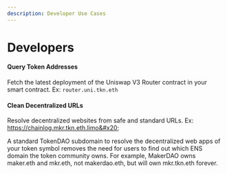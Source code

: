 ```yaml
---
description: Developer Use Cases
---
```


# Developers

#### Query Token Addresses

Fetch the latest deployment of the Uniswap V3 Router contract in your smart contract. Ex: `router.uni.tkn.eth`

#### Clean Decentralized URLs

Resolve decentralized websites from safe and standard URLs. Ex: https://chainlog.mkr.tkn.eth.limo&#x20;

A standard TokenDAO subdomain to resolve the decentralized web apps of your token symbol removes the need for users to find out which ENS domain the token community owns. For example, MakerDAO owns maker.eth and mkr.eth, not makerdao.eth, but will own mkr.tkn.eth forever.













